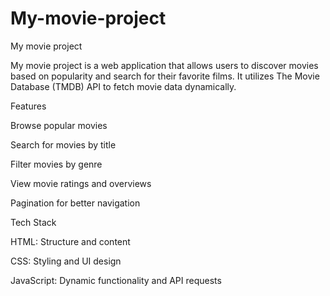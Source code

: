 # My-movie-project
My movie project

My movie project is a web application that allows users to discover movies based on popularity and search for their favorite films. It utilizes The Movie Database (TMDB) API to fetch movie data dynamically.

Features

Browse popular movies

Search for movies by title

Filter movies by genre

View movie ratings and overviews

Pagination for better navigation

Tech Stack

HTML: Structure and content

CSS: Styling and UI design

JavaScript: Dynamic functionality and API requests
